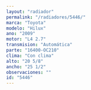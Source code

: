 ```yaml
---
layout: "radiador"
permalink: "/radiadores/5446/"
marca: "Toyota"
modelo: "Hilux"
ano: "2009"
motor: "L4 2.7"
transmision: "Automática"
parte: "16400-OC210"
clima: "Con clima"
alto: "20 5/8"
ancho: "25 1/2"
observaciones: ""
id: "5446"
---
```


